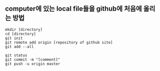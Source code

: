 ## computer에 있는 local file들을 github에 처음에 올리는 방법
```
mkdir [directory]
cd [directory]
git init
git remote add origin [repository of github site]
git add --all

git status
git commit -m "[comment]"
git push -u origin master
```
